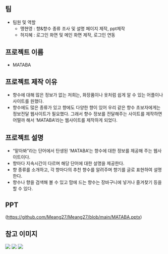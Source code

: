 ## 팀
- 팀원 및 역할
    - 맹현영 : 향&향수 종류 조사 및 설명 페이지 제작, ppt제작
    - 허지혜 : 로그인 화면 및 메인 화면 제작, 로그인 연동

## 프로젝트 이름
- MATABA

## 프로젝트 제작 이유
- 향수에 대해 많은 정보가 없는 저희는, 화장품이나 옷처럼 쉽게 알 수 있는 어플이나 사이트를 원했다.
- 향수에도 많은 종류가 있고 향에도 다양한 향이 있어 우리 같은 향수 초보자에게는 정보전달 웹사이트가 필요했다. 그래서 향수 정보를 전달해주는 사이트를 제작하면 어떨까 해서 ‘MATABA’라는 웹사이트를 제작하게 되었다.

## 프로젝트 설명
- “맡아봐”라는 단어에서 탄생된 ‘MATABA’는 향수에 대한 정보를 제공해 주는 웹사이트이다.
- 향마다 지속시간이 다르며 해당 단어에 대한 설명을 제공한다.
- 향 종류를 소개하고, 각 향마다의 추천 향수를 알려주며 향기를 글로 표현하여 설명한다.
- 향수나 향을 검색해 볼 수 있고 맘에 드는 향수는 장바구니에 넣거나 즐겨찾기 등을 할 수 있다.

## PPT
(https://github.com/Meang27/Meang27/blob/main/MATABA.pptx)

## 참고 이미지
![](https://github.com/Meang27/Meang27/blob/main/mataba_login_1.JPG)
![](https://github.com/Meang27/Meang27/blob/main/incense.JPG)
![](https://github.com/Meang27/Meang27/blob/main/Chypre.JPG)
